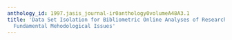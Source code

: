 ```yaml
---
anthology_id: 1997.jasis_journal-ir0anthology0volumeA48A3.1
title: 'Data Set Isolation for Bibliometric Online Analyses of Research Publications:
  Fundamental Mehodological Issues'
---
```

